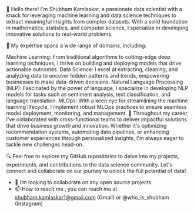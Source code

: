 👋 Hello there! I'm Shubham Kamlaskar, a passionate data scientist with a knack for leveraging machine learning and data science techniques to extract meaningful insights from complex datasets. With a solid foundation in mathematics, statistics, and computer science, I specialize in developing innovative solutions to real-world problems.

🧠 My expertise spans a wide range of domains, including:

Machine Learning: From traditional algorithms to cutting-edge deep learning techniques, I thrive on building and deploying models that drive actionable outcomes.
Data Science: I excel at extracting, cleaning, and analyzing data to uncover hidden patterns and trends, empowering businesses to make data-driven decisions.
Natural Language Processing (NLP): Fascinated by the power of language, I specialize in developing NLP models for tasks such as sentiment analysis, text classification, and language translation.
MLOps: With a keen eye for streamlining the machine learning lifecycle, I implement robust MLOps practices to ensure seamless model deployment, monitoring, and management.
🚀 Throughout my career, I've collaborated with cross-functional teams to deliver impactful solutions that drive business growth and innovation. Whether it's optimizing recommendation systems, automating data pipelines, or enhancing customer experiences through personalized insights, I'm always eager to tackle new challenges head-on.

🔍 Feel free to explore my GitHub repositories to delve into my projects, experiments, and contributions to the data science community. Let's connect and collaborate on our journey to unlock the full potential of data!


- 💞️ I’m looking to collaborate on any open source projects
- 📫 How to reach me , you can reach me at shubham.kamlaskar1@gmail.com (Gmail) or @who_is_shubham (Instagram)

<!---
shubham-kamlaskar/shubham-kamlaskar is a ✨ special ✨ repository because its `README.md` (this file) appears on your GitHub profile.
You can click the Preview link to take a look at your changes.
--->
